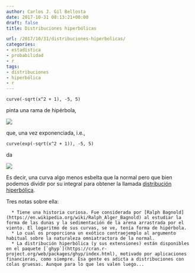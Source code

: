 ```yaml
---
author: Carlos J. Gil Bellosta
date: 2017-10-31 08:13:21+00:00
draft: false
title: Distribuciones hiperbólicas

url: /2017/10/31/distribuciones-hiperbolicas/
categories:
- estadística
- probabilidad
- r
tags:
- distribuciones
- hiperbólica
- r
---
```



    curve(-sqrt(x^2 + 1), -5, 5)



pinta una rama de hipérbola,

![](/wp-uploads/2017/10/hiperbola.png)


que, una vez exponenciada, i.e.,




    curve(exp(-sqrt(x^2 + 1)), -5, 5)




da

![](/wp-uploads/2017/10/distr_hiperbolica.png)


Es decir, una curva algo menos esbelta que la normal pero que bien podemos dividir por su integral para obtener la llamada [distribución hiperbólica](https://en.wikipedia.org/wiki/Hyperbolic_distribution).

Tres notas sobre ella:




	  * Tiene una historia curiosa. Fue considerada por [Ralph Bagnold](https://en.wikipedia.org/wiki/Ralph_Alger_Bagnold) al estudiar la forma de las dunas y la sedimentación de la arena arrastrada por el viento. El logaritmo de sus curvas, se ve, tenía forma de hipérbola.
	  * Lo cual os proporciona un exótico contraejemplo al argumento habitual sobre la naturaleza omniatractora de la normal.
	  * La distribución hiperbólica (y sus extensiones) están disponibles en el paquete [`ghyp`](https://cran.r-project.org/web/packages/ghyp/index.html), motivado por aplicaciones financieras, como siempre. Esa gente es adicta a distribuciones con colas gruesas. Aunque para lo que les valen luego...







